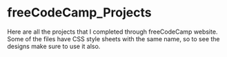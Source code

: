 # freeCodeCamp_Projects
Here are all the projects that I completed through freeCodeCamp website.
Some of the files have CSS style sheets with the same name, so to see the designs make sure to use it also.

